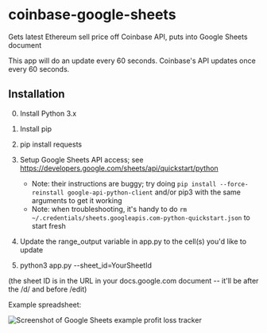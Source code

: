# coinbase-google-sheets

Gets latest Ethereum sell price off Coinbase API, puts into Google Sheets document

This app will do an update every 60 seconds. Coinbase's API updates once every 60 seconds.

## Installation

0. Install Python 3.x
1. Install pip
2. pip install requests
3. Setup Google Sheets API access; see https://developers.google.com/sheets/api/quickstart/python

    * Note: their instructions are buggy; try doing `pip install --force-reinstall google-api-python-client` and/or pip3 with
the same arguments to get it working
    * Note: when troubleshooting, it's handy to do `rm
~/.credentials/sheets.googleapis.com-python-quickstart.json` to start fresh
3. Update the range_output variable in app.py to the cell(s) you'd like to
update
4. python3 app.py --sheet_id=YourSheetId

(the sheet ID is in the URL in your docs.google.com document -- it'll be after
the /d/ and before /edit)

Example spreadsheet:

![Screenshot of Google Sheets example profit loss
tracker](spreadsheet_example.png)
